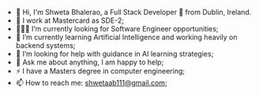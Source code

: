 - 👋 Hi, I'm Shweta Bhalerao, a Full Stack Developer 🚀 from Dublin, Ireland.
- 💼 I work at Mastercard as SDE-2;
- 👨🏽‍💻 I’m currently looking for Software Engineer opportunities;
- 🌱 I’m currently learning Artificial Intelligence and working heavily on backend systems;
- 🤔 I’m looking for help with guidance in AI learning strategies;
- 💬 Ask me about anything, I am happy to help;
- ⚡️ I have a Masters degree in computer engineering;
- 📫 How to reach me: shwetaab111@gmail.com;

<!---
ShwetaM51/ShwetaM51 is a ✨ special ✨ repository because its `README.md` (this file) appears on your GitHub profile.
You can click the Preview link to take a look at your changes.
--->
